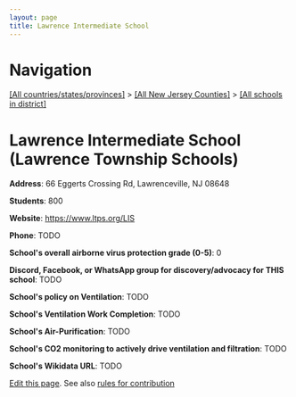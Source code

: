 ```yaml
---
layout: page
title: Lawrence Intermediate School
---
```

# Navigation

[[All countries/states/provinces]](../../..) > [[All New Jersey Counties]](../..) > [[All schools in district]](..)

# Lawrence Intermediate School (Lawrence Township Schools)

**Address**: 66 Eggerts Crossing Rd, Lawrenceville, NJ 08648

**Students**: 800

**Website**: https://www.ltps.org/LIS

**Phone**: TODO

**School's overall airborne virus protection grade (0-5)**: 0

**Discord, Facebook, or WhatsApp group for discovery/advocacy for THIS school**: TODO

**School's policy on Ventilation**: TODO

**School's Ventilation Work Completion**: TODO

**School's Air-Purification**: TODO

**School's CO2 monitoring to actively drive ventilation and filtration**: TODO

**School's Wikidata URL**: TODO


[Edit this page](https://github.com/ventilate-schools/NJ/edit/main/./Lawrence_Township_Schools/Lawrence_Intermediate_School.md). See also [rules for contribution](../../../contribution-rules/)